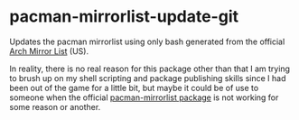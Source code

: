 # pacman-mirrorlist-update-git

Updates the pacman mirrorlist using only bash generated from the official
[Arch Mirror List][1] (US).

In reality, there is no real reason for this package other than that I am
trying to brush up on my shell scripting and package publishing skills since
I had been out of the game for a little bit, but maybe it could be of use to
someone when the official [pacman-mirrorlist package][2] is not working for
some reason or another.

[1]: https://archlinux.org/mirrorlist/
[2]: https://archlinux.org/packages/core/any/pacman-mirrorlist/
